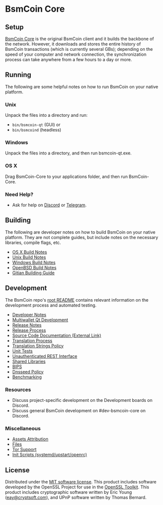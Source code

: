 BsmCoin Core
=====================

Setup
---------------------
[BsmCoin Core](http://bsmcoin.org/en/download) is the original BsmCoin client and it builds the backbone of the network. However, it downloads and stores the entire history of BsmCoin transactions (which is currently several GBs); depending on the speed of your computer and network connection, the synchronization process can take anywhere from a few hours to a day or more.

Running
---------------------
The following are some helpful notes on how to run BsmCoin on your native platform.

### Unix

Unpack the files into a directory and run:

- `bin/bsmcoin-qt` (GUI) or
- `bin/bsmcoind` (headless)

### Windows

Unpack the files into a directory, and then run bsmcoin-qt.exe.

### OS X

Drag BsmCoin-Core to your applications folder, and then run BsmCoin-Core.

### Need Help?

* Ask for help on [Discord](https://discord.gg/y4Vu9jw) or [Telegram](https://t.me/bsmcoin).

Building
---------------------
The following are developer notes on how to build BsmCoin on your native platform. They are not complete guides, but include notes on the necessary libraries, compile flags, etc.

- [OS X Build Notes](build-osx.md)
- [Unix Build Notes](build-unix.md)
- [Windows Build Notes](build-windows.md)
- [OpenBSD Build Notes](build-openbsd.md)
- [Gitian Building Guide](gitian-building.md)

Development
---------------------
The BsmCoin repo's [root README](/README.md) contains relevant information on the development process and automated testing.

- [Developer Notes](developer-notes.md)
- [Multiwallet Qt Development](multiwallet-qt.md)
- [Release Notes](release-notes.md)
- [Release Process](release-process.md)
- [Source Code Documentation (External Link)](https://dev.visucore.com/bsmcoin/doxygen/)
- [Translation Process](translation_process.md)
- [Translation Strings Policy](translation_strings_policy.md)
- [Unit Tests](unit-tests.md)
- [Unauthenticated REST Interface](REST-interface.md)
- [Shared Libraries](shared-libraries.md)
- [BIPS](bips.md)
- [Dnsseed Policy](dnsseed-policy.md)
- [Benchmarking](benchmarking.md)

### Resources
* Discuss project-specific development on the Development boards on Discord. 
* Discuss general BsmCoin development on #dev-bsmcoin-core on Discord. 

### Miscellaneous
- [Assets Attribution](assets-attribution.md)
- [Files](files.md)
- [Tor Support](tor.md)
- [Init Scripts (systemd/upstart/openrc)](init.md)

License
---------------------
Distributed under the [MIT software license](http://www.opensource.org/licenses/mit-license.php).
This product includes software developed by the OpenSSL Project for use in the [OpenSSL Toolkit](https://www.openssl.org/). This product includes
cryptographic software written by Eric Young ([eay@cryptsoft.com](mailto:eay@cryptsoft.com)), and UPnP software written by Thomas Bernard.
